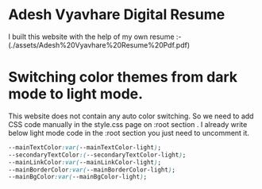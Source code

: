 # Adesh Vyavhare Digital Resume

I built this website with the help of my own resume :- (./assets/Adesh%20Vyavhare%20Resume%20Pdf.pdf) 

# Switching color themes from dark mode to light mode.

This website does not contain any auto color switching. So we need to add CSS code manually in the style.css page on :root section . I already write below light mode code in the :root section you just need to uncomment it.

```css
--mainTextColor:var(--mainTextColor-light); 
--secondaryTextColor:(--secondaryTextColor-light);
--mainLinkColor:var(--mainLinkColor-light);
--mainBorderColor:var(--mainBorderColor-light);
--mainBgColor:var(--mainBgColor-light);
```
